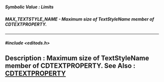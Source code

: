##### Symbolic Value : Limits
##### MAX_TEXTSTYLE_NAME - Maximum size of TextStyleName member of CDTEXTPROPERTY.
---
##### #include <editods.h>
**Description :**
Maximum size of TextStyleName member of CDTEXTPROPERTY.
**See Also :**
[CDTEXTPROPERTY](D:/md_files/CDTEXTPROPERTY.md)
---
